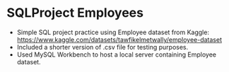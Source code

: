 # SQLProject Employees
- Simple SQL project practice using Employee dataset from Kaggle: https://www.kaggle.com/datasets/tawfikelmetwally/employee-dataset
- Included a shorter version of .csv file for testing purposes.
- Used MySQL Workbench to host a local server containing Employee dataset.
